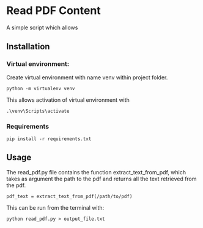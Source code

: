 # Read PDF Content

A simple script which allows 

## Installation

### Virtual environment:

Create virtual environment with name venv within project folder.

```
python -m virtualenv venv
```

This allows activation of virtual environment with 

```
.\venv\Scripts\activate
```

### Requirements

```
pip install -r requirements.txt
```

## Usage

The read_pdf.py file contains the function extract_text_from_pdf,
which takes as argument the path to the pdf and returns all the text retrieved from the pdf.

```
pdf_text = extract_text_from_pdf(/path/to/pdf)
```

This can be run from the terminal with:
```
python read_pdf.py > output_file.txt
```